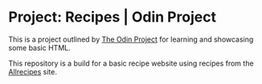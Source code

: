 # Project: Recipes | Odin Project

This is a project outlined by [The Odin Project](https://www.theodinproject.com) for learning and showcasing some basic HTML.

This repository is a build for a basic recipe website using recipes from the [Allrecipes](https://www.allrecipes.com/) site.

